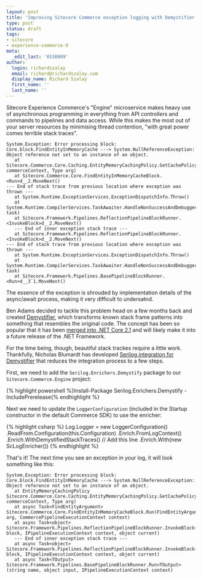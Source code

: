 ```yaml
---
layout: post
title: 'Improving Sitecore Commerce exception logging with Demystifier'
type: post
status: draft
tags:
- sitecore
- experience-commerce-9
meta:
  _edit_last: '6536909'
author:
  login: richardszalay
  email: richard@richardszalay.com
  display_name: Richard Szalay
  first_name: ''
  last_name: ''
---
```


Sitecore Experience Commerce's "Engine" microservice makes heavy use of asynchronous programming in everything from API controllers and commands to pipelines and data access. While this makes the most out of your server resources by minimising thread contention, "with great power comes terrible stack traces".

<pre><code>System.Exception: Error processing block: Core.block.FindEntityInMemoryCache ---> System.NullReferenceException: Object reference not set to an instance of an object.
   at Sitecore.Commerce.Core.Caching.EntityMemoryCachingPolicy.GetCachePolicy(CommerceContext commerceContext, Type arg)
   at Sitecore.Commerce.Core.FindEntityInMemoryCacheBlock.&lt;Run>d__2.MoveNext()
--- End of stack trace from previous location where exception was thrown ---
   at System.Runtime.ExceptionServices.ExceptionDispatchInfo.Throw()
   at System.Runtime.CompilerServices.TaskAwaiter.HandleNonSuccessAndDebuggerNotification(Task task)
   at Sitecore.Framework.Pipelines.ReflectionPipelineBlockRunner.&lt;InvokeBlock>d__2.MoveNext()
   --- End of inner exception stack trace ---
   at Sitecore.Framework.Pipelines.ReflectionPipelineBlockRunner.&lt;InvokeBlock>d__2.MoveNext()
--- End of stack trace from previous location where exception was thrown ---
   at System.Runtime.ExceptionServices.ExceptionDispatchInfo.Throw()
   at System.Runtime.CompilerServices.TaskAwaiter.HandleNonSuccessAndDebuggerNotification(Task task)
   at Sitecore.Framework.Pipelines.BasePipelineBlockRunner.&lt;Run>d__3`1.MoveNext()</code></pre>

The essence of the exception is shrouded by implementation details of the async/await process, making it very difficult to undersatnd.

Ben Adams decided to tackle this problem head on a few months back and created [Demystifier](https://github.com/benaadams/Ben.Demystifier), which transforms known stack frame patterns into something that resembles the original code. The concept has been so popular that it has been [merged into .NET Core 2.1](https://www.ageofascent.com/2018/01/26/stack-trace-for-exceptions-in-dotnet-core-2.1/) and will likely make it into a future release of the .NET Framework.

For the time being, though, beautiful stack trackes require a little work. Thankfully, Nicholas Blumardt has developed [Serilog integration for Demystifier](https://github.com/nblumhardt/serilog-enrichers-demystify) that reduces the integration process to a few steps.

First, we need to add the `Serilog.Enrichers.Demystify` package to our `Sitecore.Commerce.Engine` project:

{% highlight powershell %}Install-Package Serilog.Enrichers.Demystify -IncludePrerelease{% endhighlight %}

Next we need to update the `LoggerConfiguration` (included in the Startup constructor in the default Commerce SDK) to use the enricher:

{% highlight csharp %}
Log.Logger = new LoggerConfiguration()
  .ReadFrom.Configuration(this.Configuration)
  .Enrich.FromLogContext()
  .Enrich.WithDemystifiedStackTraces() // Add this line
  .Enrich.With(new ScLogEnricher())
{% endhighlight %}

That's it! The next time you see an exception in your log, it will look something like this:

<pre><code>System.Exception: Error processing block: Core.block.FindEntityInMemoryCache ---> System.NullReferenceException: Object reference not set to an instance of an object.
   at EntityMemoryCachingPolicy Sitecore.Commerce.Core.Caching.EntityMemoryCachingPolicy.GetCachePolicy(CommerceContext commerceContext, Type arg)
   at async Task&lt;FindEntityArgument> Sitecore.Commerce.Core.FindEntityInMemoryCacheBlock.Run(FindEntityArgument arg, CommercePipelineExecutionContext context)
   at async Task&lt;object> Sitecore.Framework.Pipelines.ReflectionPipelineBlockRunner.InvokeBlock(IPipelineBlock block, IPipelineExecutionContext context, object current)
   --- End of inner exception stack trace ---
   at async Task&lt;object> Sitecore.Framework.Pipelines.ReflectionPipelineBlockRunner.InvokeBlock(IPipelineBlock block, IPipelineExecutionContext context, object current)
   at async Task&lt;TOutput> Sitecore.Framework.Pipelines.BasePipelineBlockRunner.Run&lt;TOutput>(string name, object input, IPipelineExecutionContext context)</code></pre>


